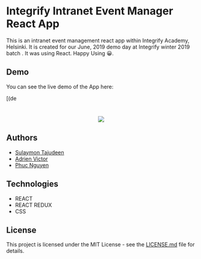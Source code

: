 # Integrify Intranet Event Manager React App

This is an intranet event management react app within Integrify Academy, Helsinki. It is created for our June, 2019 demo day at Integrify winter 2019 batch . It was using React. Happy Using 😀.

## Demo

You can see the live demo of the App here:

[(de

# <p align="center"><img src="assets/demo.jpg"/></p>

## Authors

-   [Sulaymon Tajudeen](https://github.com/Sulaymon333)
-   [Adrien Victor](https://github.com/AdrienVictor)
-   [Phuc Nguyen](https://github.com/StevePhuc)

## Technologies

-   REACT
-   REACT REDUX
-   CSS


## License

This project is licensed under the MIT License - see the [LICENSE.md](./LICENSE.md) file for details.
